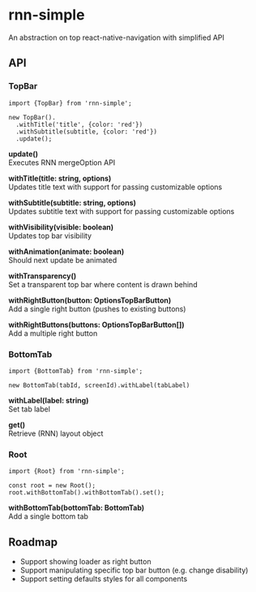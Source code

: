 # rnn-simple
An abstraction on top react-native-navigation with simplified API

## API
### TopBar
```
import {TopBar} from 'rnn-simple';

new TopBar().
  .withTitle('title', {color: 'red'})
  .withSubtitle(subtitle, {color: 'red'})
  .update();
```

**update()**  
Executes RNN mergeOption API

**withTitle(title: string, options)**  
Updates title text with support for passing customizable options

**withSubtitle(subtitle: string, options)**  
Updates subtitle text with support for passing customizable options

**withVisibility(visible: boolean)**  
Updates top bar visibility

**withAnimation(animate: boolean)**  
Should next update be animated

**withTransparency()**  
Set a transparent top bar where content is drawn behind

**withRightButton(button: OptionsTopBarButton)**  
Add a single right button (pushes to existing buttons)

**withRightButtons(buttons: OptionsTopBarButton[])**  
Add a multiple right button

### BottomTab
```
import {BottomTab} from 'rnn-simple';

new BottomTab(tabId, screenId).withLabel(tabLabel)
```
**withLabel(label: string)**  
Set tab label

**get()**  
Retrieve (RNN) layout object 


### Root
```
import {Root} from 'rnn-simple';

const root = new Root();
root.withBottomTab().withBottomTab().set();
```

**withBottomTab(bottomTab: BottomTab)**  
Add a single bottom tab

## Roadmap
- Support showing loader as right button
- Support manipulating specific top bar button (e.g. change disability)
- Support setting defaults styles for all components

